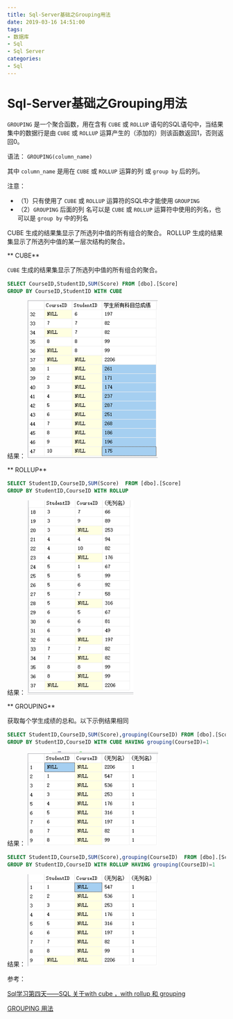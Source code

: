 ```yaml
---
title: Sql-Server基础之Grouping用法
date: 2019-03-16 14:51:00
tags:
- 数据库
- Sql
- Sql Server
categories: 
- Sql
---
```

# Sql-Server基础之Grouping用法

`GROUPING` 是一个聚合函数，用在含有 `CUBE` 或 `ROLLUP` 语句的SQL语句中，当结果集中的数据行是由 `CUBE` 或 `ROLLUP` 运算产生的（添加的）则该函数返回1，否则返回0。

语法： `GROUPING(column_name)`

其中 `column_name` 是用在 `CUBE` 或 `ROLLUP` 运算的列 或 `group by` 后的列。

注意：

* （1）只有使用了 `CUBE` 或 `ROLLUP` 运算符的SQL中才能使用 `GROUPING`
* （2）`GROUPING` 后面的列 名可以是 `CUBE` 或 `ROLLUP` 运算符中使用的列名，也可以是 `group by` 中的列名

CUBE 生成的结果集显示了所选列中值的所有组合的聚合。
ROLLUP 生成的结果集显示了所选列中值的某一层次结构的聚合。

** CUBE**

`CUBE` 生成的结果集显示了所选列中值的所有组合的聚合。

```sql
SELECT CourseID,StudentID,SUM(Score) FROM [dbo].[Score] 
GROUP BY CourseID,StudentID WITH CUBE
```

结果：
![QQ截图20190316155035.png](/img/QQ截图20190316155035.png)

** ROLLUP**

```sql
SELECT StudentID,CourseID,SUM(Score)  FROM [dbo].[Score] 
GROUP BY StudentID,CourseID WITH ROLLUP
```

结果：
![QQ截图20190316160822.png](/img/QQ截图20190316160822.png)

** GROUPING**

获取每个学生成绩的总和。以下示例结果相同

```sql
SELECT StudentID,CourseID,SUM(Score),grouping(CourseID) FROM [dbo].[Score] 
GROUP BY StudentID,CourseID WITH CUBE HAVING grouping(CourseID)=1
```

结果：
![QQ截图20190316161849.png](/img/QQ截图20190316161849.png)

```sql
SELECT StudentID,CourseID,SUM(Score),grouping(CourseID)  FROM [dbo].[Score] 
GROUP BY StudentID,CourseID WITH ROLLUP HAVING grouping(CourseID)=1
```

结果：
![QQ截图20190316162226.png](/img/QQ截图20190316162226.png)

参考：

[Sql学习第四天——SQL 关于with cube ，with rollup 和 grouping](https://www.cnblogs.com/shuangnet/archive/2013/03/26/2982144.html)

[GROUPING 用法](https://www.cnblogs.com/dyufei/archive/2009/11/12/2573973.html)